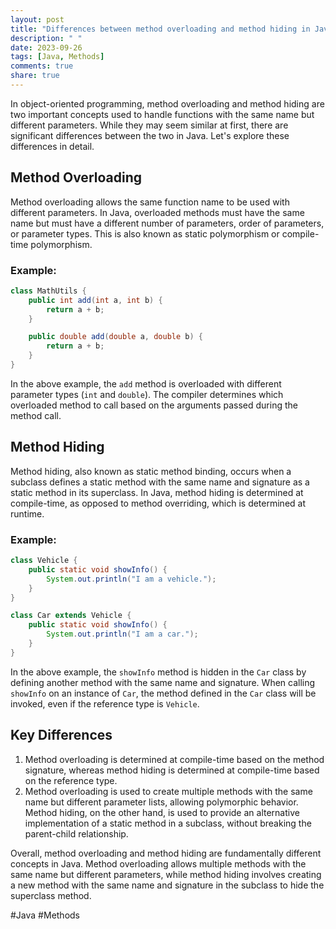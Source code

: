 ```yaml
---
layout: post
title: "Differences between method overloading and method hiding in Java"
description: " "
date: 2023-09-26
tags: [Java, Methods]
comments: true
share: true
---
```


In object-oriented programming, method overloading and method hiding are two important concepts used to handle functions with the same name but different parameters. While they may seem similar at first, there are significant differences between the two in Java. Let's explore these differences in detail.

## Method Overloading

Method overloading allows the same function name to be used with different parameters. In Java, overloaded methods must have the same name but must have a different number of parameters, order of parameters, or parameter types. This is also known as static polymorphism or compile-time polymorphism.

### Example:

```java
class MathUtils {
    public int add(int a, int b) {
        return a + b;
    }

    public double add(double a, double b) {
        return a + b;
    }
}
```

In the above example, the `add` method is overloaded with different parameter types (`int` and `double`). The compiler determines which overloaded method to call based on the arguments passed during the method call.

## Method Hiding

Method hiding, also known as static method binding, occurs when a subclass defines a static method with the same name and signature as a static method in its superclass. In Java, method hiding is determined at compile-time, as opposed to method overriding, which is determined at runtime.

### Example:

```java
class Vehicle {
    public static void showInfo() {
        System.out.println("I am a vehicle.");
    }
}

class Car extends Vehicle {
    public static void showInfo() {
        System.out.println("I am a car.");
    }
}
```

In the above example, the `showInfo` method is hidden in the `Car` class by defining another method with the same name and signature. When calling `showInfo` on an instance of `Car`, the method defined in the `Car` class will be invoked, even if the reference type is `Vehicle`.

## Key Differences

1. Method overloading is determined at compile-time based on the method signature, whereas method hiding is determined at compile-time based on the reference type.
2. Method overloading is used to create multiple methods with the same name but different parameter lists, allowing polymorphic behavior. Method hiding, on the other hand, is used to provide an alternative implementation of a static method in a subclass, without breaking the parent-child relationship.

Overall, method overloading and method hiding are fundamentally different concepts in Java. Method overloading allows multiple methods with the same name but different parameters, while method hiding involves creating a new method with the same name and signature in the subclass to hide the superclass method.

#Java #Methods